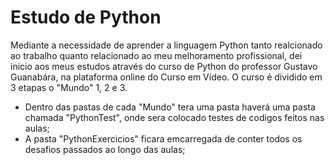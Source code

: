 <h1>Estudo de Python</h1>

<p>Mediante a necessidade de aprender a linguagem Python tanto realcionado ao trabalho quanto relacionado ao meu melhoramento profissional, dei inicio aos meus estudos através do curso de Python do professor Gustavo Guanabára, na plataforma online do Curso em Vídeo. O curso é dividido em 3 etapas o "Mundo" 1, 2 e 3.</p>

<ul>
    <li>Dentro das pastas de cada "Mundo" tera uma pasta haverá uma pasta chamada "PythonTest", onde sera colocado testes de codigos feitos nas aulas;</li>
    <li>A pasta "PythonExercicios" ficara emcarregada de conter todos os desafios passados ao longo das aulas;</li>
</ul>